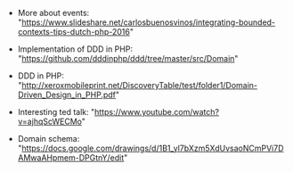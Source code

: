 - More about events: "https://www.slideshare.net/carlosbuenosvinos/integrating-bounded-contexts-tips-dutch-php-2016"

- Implementation of DDD in PHP: "https://github.com/dddinphp/ddd/tree/master/src/Domain"

- DDD in PHP: "http://xeroxmobileprint.net/DiscoveryTable/test/folder1/Domain-Driven_Design_in_PHP.pdf"

- Interesting ted talk: "https://www.youtube.com/watch?v=ajhqScWECMo"

- Domain schema: "https://docs.google.com/drawings/d/1B1_yl7bXzm5XdUvsaoNCmPVi7DAMwaAHpmem-DPGtnY/edit"
